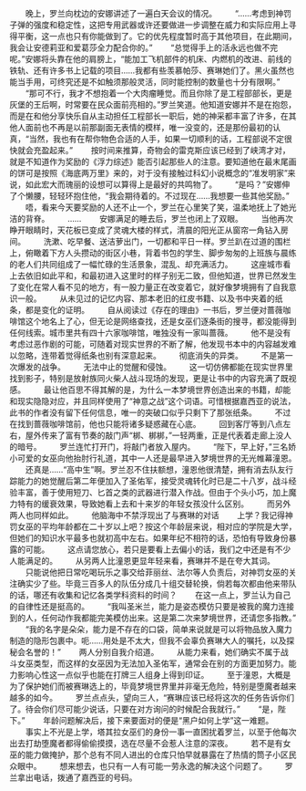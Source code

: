 　　晚上，罗兰向枕边的安娜讲述了一遍白天会议的情况。
　　“……考虑到神罚子弹的强度和稳定性，这把专用武器或许还要做进一步调整在威力和实际应用上寻得平衡，这一点也只有你能做到了。它的优先程度暂时高于其他项目，在此期间，我会让安德莉亚和爱葛莎全力配合你的。”
　　“总觉得手上的活永远也做不完呢。”安娜将头靠在他的肩膀上，“能加工飞机部件的机床、内燃机的改进、前线的铁轨、还有许多书上记载的项目……我都有些羡慕帕莎、赛琳她们了。黑火虽然也能当手用，可终究还是不如触须那般灵活，同时能控制的数量也十分有限啊。”
　　“那可不行，我才不想抱着一个大肉瘤睡觉。而且你除了是工程部部长，更是灰堡的王后啊，时常要在民众面前亮相的。”罗兰笑道。他知道安娜并不是在抱怨，而是在和他分享快乐自从主动担任工程部长一职后，她的神采都丰富了许多，在其他人面前也不再是以前那副面无表情的模样，唯一没变的，还是那份最初的认真，“当然，我也有在帮你物色合适的人手，如果一切顺利的话，工程部说不定很快就会充盈起来。”
　　按时间来推算，奇物会的雷克斯应该已经到了峡湾才对，就是不知道作为奖励的《浮力综述》能否引起那些人的注意。要知道他在最末尾画的饼可是按照《海底两万里》来的，对于没有接触过科幻小说概念的“准发明家”来说，如此宏大而瑰丽的设想可以算得上是最好的共鸣物了。
　　“是吗？”安娜伸了个懒腰，轻轻环抱住他，“我会期待着的。不过现在……我想要一些其他奖励。”
　　唔，看来今天要奖励的人还不止一个，罗兰在心里笑了笑，温柔地抚上了她光洁的背脊。
　　……
　　安娜满足的睡去后，罗兰也闭上了双眼。
　　当他再次睁开眼睛时，天花板已变成了灵魂大楼的样式，清晨的阳光正从窗帘一角钻入房间。
　　洗漱、吃早餐、送洁萝出门，一切都和平日一样。罗兰趴在过道的围栏上，俯瞰着下方人头攒动的街区小巷，背着书包的学生、脚步匆匆的上班族与晨练的老人们共同组成了一幅忙碌的生活景象，混乱、却充满活力。
　　这座城市看上去依旧如此平和，和最初进入这里时的样子别无二致，但他知道，世界已然发生了变化在常人看不见的地方，有一股力量正在改变着它，就好像梦境拥有了自我意识一般。
　　从未见过的记忆内容、那本老旧的红皮书籍、以及书中夹着的纸条，都是变化的证明。
　　自从阅读过《存在的理由》一书后，罗兰便对蔷薇咖啡馆这个地名上了心，但无论是网络查找，还是女巫们逐条街的搜寻，都没能得到任何线索。城市里共有四十六家咖啡馆，唯独没有一家叫蔷薇。
　　他不是没有考虑过恶作剧的可能，可随着对现实世界的不断了解，他发现书本中的内容越发难以忽略，连带着觉得纸条也别有深意起来。
　　彻底消失的异类。
　　不是第一次爆发的战争。
　　无法中止的觉醒和侵蚀。
　　这一切仿佛都能在现实世界里找到影子，特别是放射族同火柴人战斗现场的发现，更是让书中的内容充满了既视感。
　　最让他百思不得其解的是，为什么一本梦境世界创造出来的书籍，却能和现实隐隐对应，并且同样使用了“神意之战”这个词语。可惜根据嘉西亚的说法，此书的作者没有留下任何信息，唯一的突破口似乎只剩下了那张纸条。
　　不过在找到蔷薇咖啡馆前，他也只能将诸多疑惑藏在心底。
　　回到客厅等到八点左右，屋外传来了富有节奏的敲门声“梆、梆梆，”一轻两重，正是代表着走廊上没人的暗号。
　　罗兰连忙打开门，将敲门者放入屋内。
　　“陛下，早上好，”三名娇小可爱的女巫向他抬肘行礼道，其中一人还是最早进入梦境世界的无光帷幕潼恩。
　　还真是……“高中生”啊。罗兰忍不住扶额想，潼恩他很清楚，拥有消去队友行踪能力的她觉醒后第二年便加入了圣佑军，接受灵魂转化时已是二十八岁，战斗经验丰富，善于使用短刀、匕首之类的武器进行潜入作战。但由于个头小巧，加上魔力特有的缓衰效果，导致她看上去和十来岁的年轻女孩没什么区别。
　　而另外两人也同样如此。
　　他脑海中不禁浮现出了与赛琳的对话
　　上学？我记得神罚女巫的平均年龄都在二十岁以上吧？按这个年龄层来说，相对应的学院是大学，但她们的知识水平最多也就初高中左右。如果年纪不相符的话，恐怕有导致身份暴露的可能。
　　这点请您放心，若只是要看上去偏小的话，我们之中还是有不少人能满足的。
　　从另两人比潼恩更显年轻来看，赛琳并不是在夸大其词。
　　只能说他把日常吃喝玩乐之事交给菲丽丝、法尔等人负责后，对神罚女巫的关注确实少了些。毕竟三百多人的队伍分成几十组交替轮换，倘若每次都由他来带队的话，哪还有收集和记忆各类学科资料的时间？
　　在这一点上，罗兰认为自己的自律性还是挺高的。
　　“我叫圣米兰，能力是姿态模仿只要是被我的魔力连接到的人，任何动作我都能完美模仿出来。这是第二次来梦境世界，还请您多指教。”
　　“我的名字是朵朵，能力是不存在的口袋，简单来说就是可以将物品放入魔力制造的隐形包裹中。呃……用处是不太大，但我不会辜负赛琳大人的嘱托，以及探秘会名誉的！”
　　两人分别自我介绍道。
　　从能力来看，她们确实不属于战斗女巫类型，而这样的女巫因为无法加入圣佑军，通常会在别的方面更加努力。能力影响心性这一点似乎也能在打牌三人组身上得到印证。
　　至于潼恩，大概是为了保护她们而被赛琳选上的，毕竟梦境世界里并非毫无危险，特别是堕魔者越来越多的如今。
　　罗兰点点头，望向三人，“赛琳应该已经将这次的任务告诉你们了。待会你们尽可能少说话，只要在对方询问的时候配合我就行。”
　　“是，陛下。”
　　年龄问题解决后，接下来要面对的便是“黑户如何上学”这一难题。
　　事实上不光是上学，塔其拉女巫们的身份一事一直困扰着罗兰，以至于他每次出去打劫堕魔者都得偷偷摸摸，选在尽量不会惹人注意的深夜。
　　若不是有女巫的能力做掩护，那个总有不同人进出的仓库只怕早就暴露在了热情的筒子小区民众眼中。
　　想来想去，也只有一人有可能一劳永逸的解决这个问题了。
　　罗兰拿出电话，拨通了嘉西亚的号码。